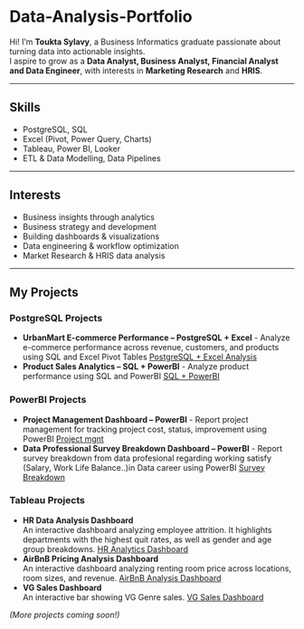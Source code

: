 # Data-Analysis-Portfolio
Hi! I’m **Toukta Sylavy**, a Business Informatics graduate passionate about turning data into actionable insights.  
I aspire to grow as a **Data Analyst, Business Analyst, Financial Analyst and Data Engineer**, with interests in **Marketing Research** and **HRIS**.

---

## Skills
- PostgreSQL, SQL  
- Excel (Pivot, Power Query, Charts)  
- Tableau, Power BI, Looker  
- ETL & Data Modelling, Data Pipelines  

---

## Interests  
- Business insights through analytics
- Business strategy and development 
- Building dashboards & visualizations  
- Data engineering & workflow optimization
- Market Research & HRIS data analysis  

---

## My Projects
### PostgreSQL Projects
- **UrbanMart E-commerce Performance – PostgreSQL + Excel** - Analyze e-commerce performance across revenue, customers, and products using SQL and Excel Pivot Tables [PostgreSQL + Excel Analysis](./Project-Postgres-Excel)
- **Product Sales Analytics – SQL + PowerBI** - Analyze product performance using SQL and PowerBI [SQL + PowerBI](./Project-ProductSales)
### PowerBI Projects
- **Project Management Dashboard – PowerBI** - Report project management for tracking project cost, status, improvement using PowerBI  [Project mgnt](./Project-Management)
- **Data Professional Survey Breakdown Dashboard – PowerBI** - Report survey breakdown from data profesional regarding working satisfy (Salary, Work Life Balance..)in Data career using PowerBI  [Survey Breakdown](./Survey-Breakdown)
### Tableau Projects 
- **HR Data Analysis Dashboard**  
  An interactive dashboard analyzing employee attrition. It highlights departments with the highest quit rates, as well as gender and age group breakdowns. 
  [HR Analytics Dashboard](https://public.tableau.com/app/profile/toukta.sylavy/viz/HR_Analytics_Dashboard_Project/HRANALYTICSDASHBOARD)
- **AirBnB Pricing Analysis Dashboard**  
  An interactive dashboard analyzing renting room price across locations, room sizes, and revenue. 
  [AirBnB Analysis Dashboard](https://public.tableau.com/app/profile/toukta.sylavy/viz/AirBnBFullProject_17073153697130/Dashboard1)
- **VG Sales Dashboard**  
  An interactive bar showing VG Genre sales. 
  [VG Sales Dashboard](https://public.tableau.com/app/profile/toukta.sylavy/viz/VGSalesDashboard_17073021549760/VGSalesDashboard)
    
*(More projects coming soon!)*

